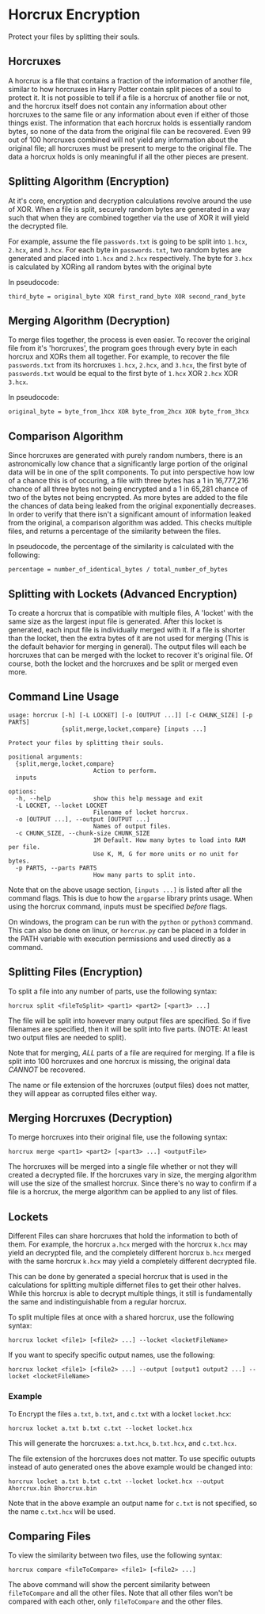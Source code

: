 # Horcrux Encryption

Protect your files by splitting their souls.

## Horcruxes

A horcrux is a file that contains a fraction of the information of another file,
similar to how horcruxes in Harry Potter contain split pieces of a soul to
protect it. It is not possible to tell if a file is a horcrux of another file or
not, and the horcrux itself does not contain any information about other
horcruxes to the same file or any information about even if either of those
things exist. The information that each horcrux holds is essentially random
bytes, so none of the data from the original file can be recovered. Even 99 out
of 100 horcruxes combined will not yield any information about the original
file; all horcruxes must be present to merge to the original file. The data a
horcrux holds is only meaningful if all the other pieces are present.

## Splitting Algorithm (Encryption)

At it's core, encryption and decryption calculations revolve around the use of
XOR. When a file is split, securely random bytes are generated in a way such
that when they are combined together via the use of XOR it will yield the
decrypted file. 

For example, assume the file `passwords.txt` is going to be split into `1.hcx`,
`2.hcx`, and `3.hcx`. For each byte in `passwords.txt`, two random bytes are
generated and placed into `1.hcx` and `2.hcx` respectively. The byte for `3.hcx`
is calculated by XORing all random bytes with the original byte

In pseudocode:

```
third_byte = original_byte XOR first_rand_byte XOR second_rand_byte
```

## Merging Algorithm (Decryption)

To merge files together, the process is even easier. To recover the original
file from it's 'horcruxes', the program goes through every byte in each horcrux
and XORs them all together. For example, to recover the file `passwords.txt`
from its horcruxes `1.hcx`, `2.hcx`, and `3.hcx`, the first byte of
`passwords.txt` would be equal to the first byte of `1.hcx` XOR `2.hcx` XOR
`3.hcx`.

In pseudocode:

```
original_byte = byte_from_1hcx XOR byte_from_2hcx XOR byte_from_3hcx
```

## Comparison Algorithm

Since horcruxes are generated with purely random numbers, there is an
astronomically low chance that a significantly large portion of the original
data will be in one of the split components. To put into perspective how low of
a chance this is of occuring, a file with three bytes has a 1 in 16,777,216
chance of all three bytes not being encrypted and a 1 in 65,281 chance of two of
the bytes not being encrypted. As more bytes are added to the file the chances
of data being leaked from the original exponentially decreases. In order to
verify that there isn't a significant amount of information leaked from the
original, a comparison algorithm was added. This checks multiple files, and
returns a percentage of the similarity between the files.

In pseudocode, the percentage of the similarity is calculated with the following:

```
percentage = number_of_identical_bytes / total_number_of_bytes
```


## Splitting with Lockets (Advanced Encryption)

To create a horcrux that is compatible with multiple files, A 'locket' with the
same size as the largest input file is generated. After this locket is
generated, each input file is individually merged with it. If a file is shorter
than the locket, then the extra bytes of it are not used for merging (This is
the default behavior for merging in general). The output files will each be
horcruxes that can be merged with the locket to recover it's original file. Of
course, both the locket and the horcruxes and be split or merged even more.

## Command Line Usage

```
usage: horcrux [-h] [-L LOCKET] [-o [OUTPUT ...]] [-c CHUNK_SIZE] [-p PARTS]
               {split,merge,locket,compare} [inputs ...]

Protect your files by splitting their souls.

positional arguments:
  {split,merge,locket,compare}
                        Action to perform.
  inputs

options:
  -h, --help            show this help message and exit
  -L LOCKET, --locket LOCKET
                        Filename of locket horcrux.
  -o [OUTPUT ...], --output [OUTPUT ...]
                        Names of output files.
  -c CHUNK_SIZE, --chunk-size CHUNK_SIZE
                        1M Default. How many bytes to load into RAM per file.
                        Use K, M, G for more units or no unit for bytes.
  -p PARTS, --parts PARTS
                        How many parts to split into.
```


Note that on the above usage section, `[inputs ...]` is listed after all the
command flags. This is due to how the `argparse` library prints usage. When
using the horcrux command, inputs must be specified *before* flags.

On windows, the program can be run with the `python` or `python3` command. This
can also be done on linux, or `horcrux.py` can be placed in a folder in the PATH
variable with execution permissions and used directly as a command.

## Splitting Files (Encryption)

To split a file into any number of parts, use the following syntax:

```
horcrux split <fileToSplit> <part1> <part2> [<part3> ...]
```

The file will be split into however many output files are specified. So if five
filenames are specified, then it will be split into five parts. (NOTE: At least
two output files are needed to split).

Note that for merging, *ALL* parts of a file are required for merging. If a file
is split into 100 horcruxes and one horcrux is missing, the original data
*CANNOT* be recovered.

The name or file extension of the horcruxes (output files) does not matter, they
will appear as corrupted files either way.

## Merging Horcruxes (Decryption)

To merge horcruxes into their original file, use the following syntax:

```
horcrux merge <part1> <part2> [<part3> ...] <outputFile>
```

The horcruxes will be merged into a single file whether or not they will created
a decrypted file. If the horcruxes vary in size, the merging algorithm will use
the size of the smallest horcrux. Since there's no way to confirm if a file is a
horcrux, the merge algorithm can be applied to any list of files.

## Lockets

Different Files can share horcruxes that hold the information to both of them.
For example, the horcrux `a.hcx` merged with the horcrux `k.hcx` may yield an
decrypted file, and the completely different horcrux `b.hcx` merged with the
same horcrux `k.hcx` may yield a completely different decrypted file.

This can be done by generated a special horcrux that is used in the calculations
for splitting multiple differnet files to get their other halves. While this
horcrux is able to decrypt multiple things, it still is fundamentally the same
and indistinguishable from a regular horcrux.

To split multiple files at once with a shared horcrux, use the following syntax:

```
horcrux locket <file1> [<file2> ...] --locket <locketFileName>
```

If you want to specify specific output names, use the following:

```
horcrux locket <file1> [<file2> ...] --output [output1 output2 ...] --locket <locketFileName>
```

### Example

To Encrypt the files `a.txt`, `b.txt`, and `c.txt` with a locket `locket.hcx`:

```
horcrux locket a.txt b.txt c.txt --locket locket.hcx
```

This will generate the horcruxes: `a.txt.hcx`, `b.txt.hcx`, and `c.txt.hcx`.

The file extension of the horcruxes does not matter. To use specific outupts
instead of auto generated ones the above example would be changed into:

```
horcrux locket a.txt b.txt c.txt --locket locket.hcx --output Ahorcrux.bin Bhorcrux.bin
```

Note that in the above example an output name for `c.txt` is not specified, so
the name `c.txt.hcx` will be used.

## Comparing Files

To view the similarity between two files, use the following syntax:

```
horcrux compare <fileToCompare> <file1> [<file2> ...]
```

The above command will show the percent similarity between `fileToCompare` and
all the other files. Note that all other files won't be compared with each
other, only `fileToCompare` and the other files.
